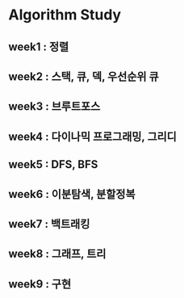 # Algorithm Study

## week1 : 정렬

## week2 : 스택, 큐, 덱, 우선순위 큐

## week3 : 브루트포스

## week4 : 다이나믹 프로그래밍, 그리디

## week5 : DFS, BFS

## week6 : 이분탐색, 분할정복

## week7 : 백트래킹

## week8 : 그래프, 트리

## week9 : 구현

